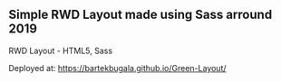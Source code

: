 ## Simple RWD Layout made using Sass arround 2019

RWD Layout - HTML5, Sass

Deployed at: https://bartekbugala.github.io/Green-Layout/

